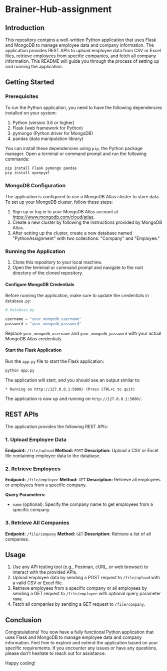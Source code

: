 # Brainer-Hub-assignment

## Introduction

This repository contains a well-written Python application that uses Flask and MongoDB to manage employee data and company information. The application provides REST APIs to upload employee data from CSV or Excel files, retrieve employees from specific companies, and fetch all company information. This README will guide you through the process of setting up and running the application.

## Getting Started

### Prerequisites

To run the Python application, you need to have the following dependencies installed on your system:

1. Python (version 3.6 or higher)
2. Flask (web framework for Python)
3. pymongo (Python driver for MongoDB)
4. pandas (data manipulation library)

You can install these dependencies using `pip`, the Python package manager. Open a terminal or command prompt and run the following commands:

```bash
pip install Flask pymongo pandas
pip install openpyxl
```

### MongoDB Configuration

The application is configured to use a MongoDB Atlas cluster to store data. To set up your MongoDB cluster, follow these steps:

1. Sign up or log in to your MongoDB Atlas account at https://www.mongodb.com/cloud/atlas.
2. Create a new cluster by following the instructions provided by MongoDB Atlas.
3. After setting up the cluster, create a new database named "PythonAssignment" with two collections: "Company" and "Employee."

### Running the Application

1. Clone this repository to your local machine.
2. Open the terminal or command prompt and navigate to the root directory of the cloned repository.

#### Configure MongoDB Credentials

Before running the application, make sure to update the credentials in `database.py`:

```python
# database.py

username = "your_mongodb_username"
password = "your_mongodb_password"
```

Replace `your_mongodb_username` and `your_mongodb_password` with your actual MongoDB Atlas credentials.

#### Start the Flask Application

Run the `app.py` file to start the Flask application:

```bash
python app.py
```

The application will start, and you should see an output similar to:

```
* Running on http://127.0.0.1:5000/ (Press CTRL+C to quit)
```

The application is now up and running on `http://127.0.0.1:5000/`.

## REST APIs

The application provides the following REST APIs:

### 1. Upload Employee Data

**Endpoint:** `/file/upload`
**Method:** `POST`
**Description:** Upload a CSV or Excel file containing employee data to the database.

### 2. Retrieve Employees

**Endpoint:** `/file/employee`
**Method:** `GET`
**Description:** Retrieve all employees or employees from a specific company.

**Query Parameters:**
- `name` (optional): Specify the company name to get employees from a specific company.

### 3. Retrieve All Companies

**Endpoint:** `/file/company`
**Method:** `GET`
**Description:** Retrieve a list of all companies.

## Usage

1. Use any API testing tool (e.g., Postman, cURL, or web browser) to interact with the provided APIs.
2. Upload employee data by sending a POST request to `/file/upload` with a valid CSV or Excel file.
3. Retrieve employees from a specific company or all employees by sending a GET request to `/file/employee` with optional query parameter `name`.
4. Fetch all companies by sending a GET request to `/file/company`.

## Conclusion

Congratulations! You now have a fully functional Python application that uses Flask and MongoDB to manage employee data and company information. Feel free to explore and extend the application based on your specific requirements. If you encounter any issues or have any questions, please don't hesitate to reach out for assistance.

Happy coding!
